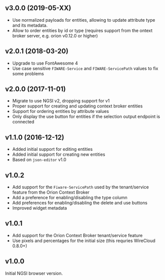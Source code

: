 ## v3.0.0 (2019-05-XX)

- Use normalized payloads for entities, allowing to update attribute type and
  its metadata.
- Allow to order entities by id or type (requires support from the ontext broker
    server, e.g. orion v0.12.0 or higher)


## v2.0.1 (2018-03-20)

- Upgrade to use FontAwesome 4
- Use case sensitive `FIWARE-Service` and `FIWARE-ServicePath` values to fix
  some problems


## v2.0.0 (2017-11-01)

- Migrate to use NGSI v2, dropping support for v1
- Proper support for creating and updating context broker entities
- Support for ordering entities by attribute values
- Only display the use button for entities if the selection output endpoint is
  connected


## v1.1.0 (2016-12-12)

- Added initial support for editing entities
- Added initial support for creating new entities
- Based on `json-editor` v1.0

## v1.0.2

- Add support for the `Fiware-ServicePath` used by the tenant/service feature
  from the Orion Context Broker
- Add a preference for enabling/disabling the type column
- Add preferences for enabling/disabling the delete and use buttons
- Improved widget metadata


## v1.0.1

- Add support for the Orion Context Broker tenant/service feature
- Use pixels and percentages for the initial size (this requries WireCloud 0.8.0+)


## v1.0.0

Initial NGSI browser version.
